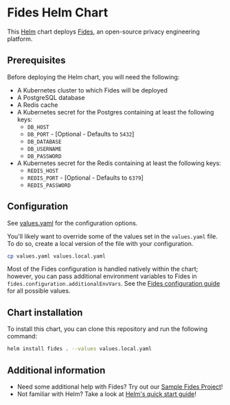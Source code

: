 # Fides Helm Chart

This [Helm](https://helm.sh) chart deploys [Fides](https://ethyca.github.io/fides), an open-source privacy engineering platform.

## Prerequisites

Before deploying the Helm chart, you will need the following:
* A Kubernetes cluster to which Fides will be deployed
* A PostgreSQL database
* A Redis cache
* A Kubernetes secret for the Postgres containing at least the following keys:
  * `DB_HOST`
  * `DB_PORT` - \[Optional - Defaults to `5432`\]
  * `DB_DATABASE`
  * `DB_USERNAME`
  * `DB_PASSWORD`
* A Kubernetes secret for the Redis containing at least the following keys:
  * `REDIS_HOST`
  * `REDIS_PORT` - \[Optional - Defaults to `6379`\]
  * `REDIS_PASSWORD`

## Configuration

See [values.yaml](./values.yaml) for the configuration options.

You'll likely want to override some of the values set in the `values.yaml` file. To do so, create a local version of the file with your configuration.

```sh
cp values.yaml values.local.yaml
```

Most of the Fides configuration is handled natively within the chart; however, you can pass additional environment variables to Fides in `fides.configuration.additionalEnvVars`. See the [Fides configuration guide](https://ethyca.github.io/fides/installation/configuration/) for all possible values.

## Chart installation

To install this chart, you can clone this repository and run the following command:
```sh
helm install fides . --values values.local.yaml
```

## Additional information

* Need some additional help with Fides? Try out our [Sample Fides Project](https://ethyca.github.io/fides/getting-started/sample_project/)!
* Not familiar with Helm? Take a look at [Helm's quick start guide](https://helm.sh/docs/intro/quickstart/)!
